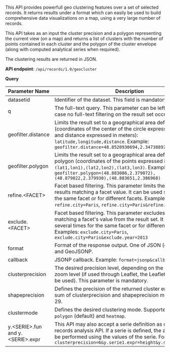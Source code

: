 This API provides powerfull geo clustering features over a set of selected records. It returns results under a format which can easily be used to build comprehensive data visualizations on a map, using a very large number of records.

This API takes as an input the cluster precision and a polygon representing the current view (on a map) and returns a list of clusters with the number of points contained in each cluster and the polygon of the cluster envelope (along with computed analytical series when required).

The clustering results are returned in JSON.

**API endpoint**: `/api/records/1.0/geocluster`

**Query**

Parameter Name | Description
-------------- | -----------
datasetid | Identifier of the dataset. This field is mandatory.
q | The full-text query. This parameter can be left empty, in which case no full-text filtering on the result set occurs.
geofilter.distance | Limits the result set to a geographical area defined by a circle (coordinates of the center of the circle expressed in WGS84 and distance expressed in meters): `latitude,longitude,distance`. Example: `geofilter.distance=48.8520930694,2.34738897685,1000`
geofilter.polygon | Limits the result set to a geographical area defined by a polygon (coordinates of the points expressed in WGS84): `(lat1,lon1),(lat2,lon2),(lat3,lon3)`. Example: `geofilter.polygon=(48.883086,2.379072),(48.879022,2.379930),(48.883651,2.386968)`
refine.&lt;FACET&gt; | Facet based filtering. This parameter limits the result set to the results matching a facet value. It can be used several times for the same facet or for different facets. Examples: `refine.city=Paris`, `refine.city=Paris&refine.year=2013`
exclude.&lt;FACET&gt;	| Facet based filtering. This parameter excludes the results matching a facet's value from the result set. It can be used several times for the same facet or for different facets. Examples: `exclude.city=Paris`, `exclude.city=Paris&exclude.year=2013`
format | Format of the response output. One of JSON (default), CSV and GeoJSONP.
callback | JSONP callback. Example: `format=jsonp&callback=myFunction`
clusterprecision | The desired precision level, depending on the current map zoom level (if used through Leaflet, the Leaflet zoom level can be used). This parameter is mandatory.
shapeprecision | Defines the precision of the returned cluster envelope. The sum of clusterprecision and shapeprecision may not exceed 29.
clustermode	| Defines the desired clustering mode. Supported values are `polygon` (default) and `heatmap`.
y.&lt;SERIE&gt;.fun and y.&lt;SERIE&gt;.expr | This API may also accept a serie definition as described in the records analysis API. If a serie is defined, the aggregation will be performed using the values of the serie. For example: `clusterprecision=6&y.serie1.expr=height&y.series1.func=SUM`